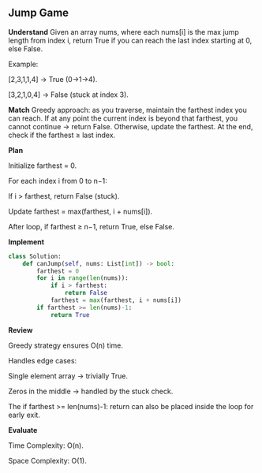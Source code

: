 ## Jump Game
**Understand**
Given an array nums, where each nums[i] is the max jump length from index i, return True if you can reach the last index starting at 0, else False.

Example:

[2,3,1,1,4] → True (0→1→4).

[3,2,1,0,4] → False (stuck at index 3).


**Match**
Greedy approach: as you traverse, maintain the farthest index you can reach. If at any point the current index is beyond that farthest, you cannot continue → return False. Otherwise, update the farthest. At the end, check if the farthest ≥ last index.

**Plan**

Initialize farthest = 0.

For each index i from 0 to n−1:

If i > farthest, return False (stuck).

Update farthest = max(farthest, i + nums[i]).

After loop, if farthest ≥ n−1, return True, else False.

**Implement**
```py
class Solution:
    def canJump(self, nums: List[int]) -> bool:
        farthest = 0
        for i in range(len(nums)):
            if i > farthest:
                return False
            farthest = max(farthest, i + nums[i])
        if farthest >= len(nums)-1:
            return True
```

**Review**

Greedy strategy ensures O(n) time.

Handles edge cases:

Single element array → trivially True.

Zeros in the middle → handled by the stuck check.

The if farthest >= len(nums)-1: return can also be placed inside the loop for early exit.

**Evaluate**

Time Complexity: O(n).

Space Complexity: O(1).